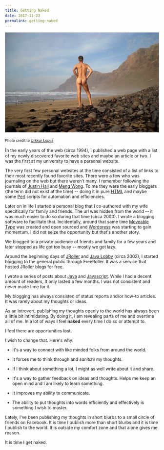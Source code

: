 ```yaml
---
title: Getting Naked
date: 2017-11-23
permalink: getting-naked
---
```


![Naked man staring into the distance](assets/getting-naked.jpg)

<small>Photo credit to [Urkkur Lopez](https://www.flickr.com/photos/68163375@N04/32378615514/sizes/l)</small>

<big>I</big>n the early years of the web (circa 1994), I published a web page with a list of my newly discovered favorite web sites and maybe an article or two. I was the first at my university to have a personal website.

The very first few personal websites at the time consisted of a list of links to their most recently found favorite sites. There were a few who was journaling on the web but there weren't many. I remember following the journals of [Justin Hall](https://en.wikipedia.org/wiki/Justin_Hall)  and [Meng Wong](https://en.wikipedia.org/wiki/Meng_Weng_Wong). To me they were the early bloggers (the term did not exist at the time) -- doing it in pure [HTML](https://www.w3schools.com/html/html_intro.asp) and maybe some [Perl](https://www.perl.org/) scripts for automation and efficiencies.

Later on in life I started a personal blog that I co-authored with my wife specifically for family and friends. The url was hidden from the world -- it was much easier to do so during that time (circa 2000). I wrote a blogging software to facilitate that. Incidentally, around that same time [Moveable Type](https://www.movabletype.org) was created and open sourced and [Wordpress](https://wordpress.org) was starting to gain momentum. I did not seize the opportunity but that's another story.

 We blogged to a private audience of friends and family for a few years and later stopped as life got too busy -- mostly we got lazy.

Around the beginning days of [JRoller](https://en.wikipedia.org/wiki/Apache_Roller) and [Java Lobby](https://www.javalobby.org/about.jsp) (circa 2002), I started blogging to the general public through FreeRoller. It was a service that hosted JRoller blogs for free.

I wrote a series of posts about [Java](https://java.com/en/download/faq/whatis_java.xml) and [Javascript](https://en.wikipedia.org/wiki/JavaScript). While I had a decent amount of readers, It only lasted a few months. I was not consistent and never made time for it.

My blogging has always consisted of status reports and/or how-to articles. It was rarely about my thoughts or ideas.

As an introvert, publishing my thoughts openly to the world has always been a little bit intimidating. By doing it, I am revealing parts of me and overtime all of me. In a lot of ways I feel **naked** every time I do so or attempt to.

I feel there are opportunities lost.

I wish to change that. Here's why:

- It's a way to connect with like minded folks from around the world.

- It forces me to think through and _sanitize_ my thoughts.

- If I think about something a lot, I might as well write about it and share.

- It's a way to gather feedback on ideas and thoughts. Helps me keep an open mind and I am likely to learn something.

- It improves my ability to communicate.

- The ability to put thoughts into words efficiently and effectively is something I wish to master.

Lately, I've been publishing my thoughts in short blurbs to a small circle of friends on Facebook. It is time I publish more than short blurbs and it is time I publish to the world. It is outside my comfort zone and that alone gives me reason.

It is time I get naked.
